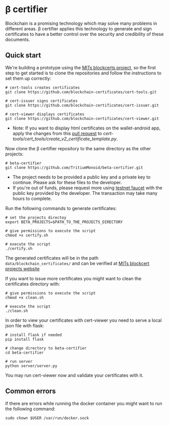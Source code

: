 # β certifier
Blockchain is a promising technology which may solve many problems in different areas. β certifier applies this technology to generate and sign certificates to have a better control over the security and credibility of these documents.

## Quick start
We're building a prototype using the [MITs blockcerts project](https://github.com/blockchain-certificates), so the first step to get started is to clone the repositories and follow the instructions to set them up correctly:
```shell
# cert-tools creates certificates
git clone https://github.com/blockchain-certificates/cert-tools.git

# cert-issuer signs certificates
git clone https://github.com/blockchain-certificates/cert-issuer.git

# cert-viewer displays certificates
git clone https://github.com/blockchain-certificates/cert-viewer.git
```

* Note: If you want to display html certificates on the wallet-android app, apply the changes from this [pull request](https://github.com/blockchain-certificates/cert-tools/pull/27/commits/34c6bff62282c6c1fe96fd91bad4b9b80b5303e6) to *cert-tools/cert_tools/create_v2_certificate_template.py*.

Now clone the β certifier repository to the same directory as the other projects:
```
# beta-certifier
git clone https://github.com/TritiumMonoid/beta-certifier.git
```

* The project needs to be provided a public key and a private key to continue. Please ask for these files to the developer.
* If you're out of funds, please request more using [testnet faucet](https://testnet.manu.backend.hamburg/faucet) with the public key provided by the developer. The transaction may take many hours to complete.

Run the following commands to generate certificates:
```shell
# set the projects directoy
export BETA_PROJECTS=$PATH_TO_THE_PROJECTS_DIRECTORY

# give permissions to execute the script
chmod +x certify.sh

# execute the script
./certify.sh
```

The generated certificates will be in the path `data/blockchain_certificates/` and can be verified at [MITs blockcert projects website](https://www.blockcerts.org/)

If you want to issue more certificates you might want to clean the certificates directory with:
```shell
# give permissions to execute the script
chmod +x clean.sh

# execute the script
./clean.sh
```

In order to view your certificates with cert-viewer you need to serve a local json file with flask:
```shell
# install flask if needed
pip install flask

# change directory to beta-certifier
cd beta-certifier

# run server
python server/server.py
```

You may run cert-viewer now and validate your certificates with it.

## Common errors
If there are errors while running the docker container you might want to run the following command:
```shell
sudo chown $USER /var/run/docker.sock
```
